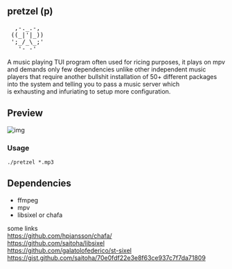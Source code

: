 ## pretzel (p)
<pre>
  ,-._.-, 
 ((_|'|_))
 ';_/_\_;'
   '- -'  
</pre>

A music playing TUI program often used for ricing purposes, it plays on mpv and demands only few dependencies unlike other independent music players that require another bullshit installation of 50+ different packages into the system and telling you to pass a music server which </br> is exhausting and infuriating to setup more configuration.

## Preview 
![img](https://user-images.githubusercontent.com/58134273/156895001-138d294c-0cc2-4590-a6f0-01d1c5103c34.gif)

### Usage
`./pretzel *.mp3`

## Dependencies
- ffmpeg </br>
- mpv </br>
- libsixel or chafa </br>

some links </br>
https://github.com/hpjansson/chafa/ </br>
https://github.com/saitoha/libsixel </br>
https://github.com/galatolofederico/st-sixel </br>
https://gist.github.com/saitoha/70e0fdf22e3e8f63ce937c7f7da71809 </br>
